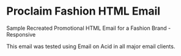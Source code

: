 # Proclaim Fashion HTML Email
Sample Recreated Promotional HTML Email for a Fashion Brand - Responsive

This email was tested using Email on Acid in all major email clients.
